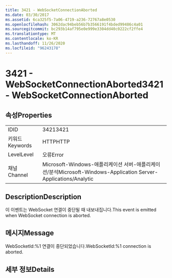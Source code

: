 ```yaml
---
title: 3421 - WebSocketConnectionAborted
ms.date: 03/30/2017
ms.assetid: 6ca325f5-7a06-4719-a236-72767a8e0530
ms.openlocfilehash: 3062dac94beb56b7b3566191f4bded99486c4a01
ms.sourcegitcommit: bc293b14af795e0e999e3304dd40c0222cf2ffe4
ms.translationtype: MT
ms.contentlocale: ko-KR
ms.lasthandoff: 11/26/2020
ms.locfileid: "96243178"
---
```

# <a name="3421---websocketconnectionaborted"></a><span data-ttu-id="ccf59-102">3421 - WebSocketConnectionAborted</span><span class="sxs-lookup"><span data-stu-id="ccf59-102">3421 - WebSocketConnectionAborted</span></span>

## <a name="properties"></a><span data-ttu-id="ccf59-103">속성</span><span class="sxs-lookup"><span data-stu-id="ccf59-103">Properties</span></span>  
  
|||  
|-|-|  
|<span data-ttu-id="ccf59-104">ID</span><span class="sxs-lookup"><span data-stu-id="ccf59-104">ID</span></span>|<span data-ttu-id="ccf59-105">3421</span><span class="sxs-lookup"><span data-stu-id="ccf59-105">3421</span></span>|  
|<span data-ttu-id="ccf59-106">키워드</span><span class="sxs-lookup"><span data-stu-id="ccf59-106">Keywords</span></span>|<span data-ttu-id="ccf59-107">HTTP</span><span class="sxs-lookup"><span data-stu-id="ccf59-107">HTTP</span></span>|  
|<span data-ttu-id="ccf59-108">Level</span><span class="sxs-lookup"><span data-stu-id="ccf59-108">Level</span></span>|<span data-ttu-id="ccf59-109">오류</span><span class="sxs-lookup"><span data-stu-id="ccf59-109">Error</span></span>|  
|<span data-ttu-id="ccf59-110">채널</span><span class="sxs-lookup"><span data-stu-id="ccf59-110">Channel</span></span>|<span data-ttu-id="ccf59-111">Microsoft-Windows-애플리케이션 서버-애플리케이션/분석</span><span class="sxs-lookup"><span data-stu-id="ccf59-111">Microsoft-Windows-Application Server-Applications/Analytic</span></span>|  
  
## <a name="description"></a><span data-ttu-id="ccf59-112">Description</span><span class="sxs-lookup"><span data-stu-id="ccf59-112">Description</span></span>  

 <span data-ttu-id="ccf59-113">이 이벤트는 WebSocket 연결이 중단될 때 내보내집니다.</span><span class="sxs-lookup"><span data-stu-id="ccf59-113">This event is emitted when WebSocket connection is aborted.</span></span>  
  
## <a name="message"></a><span data-ttu-id="ccf59-114">메시지</span><span class="sxs-lookup"><span data-stu-id="ccf59-114">Message</span></span>  

 <span data-ttu-id="ccf59-115">WebSocketId:%1 연결이 중단되었습니다.</span><span class="sxs-lookup"><span data-stu-id="ccf59-115">WebSocketId:%1 connection is aborted.</span></span>  
  
## <a name="details"></a><span data-ttu-id="ccf59-116">세부 정보</span><span class="sxs-lookup"><span data-stu-id="ccf59-116">Details</span></span>
